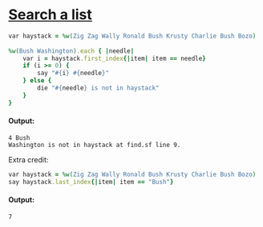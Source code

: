 [1]: https://rosettacode.org/wiki/Search_a_list

# [Search a list][1]

```ruby
var haystack = %w(Zig Zag Wally Ronald Bush Krusty Charlie Bush Bozo)
 
%w(Bush Washington).each { |needle|
    var i = haystack.first_index{|item| item == needle}
    if (i >= 0) {
        say "#{i} #{needle}"
    } else {
        die "#{needle} is not in haystack"
    }
}
```

#### Output:
```
4 Bush
Washington is not in haystack at find.sf line 9.
```


Extra credit:

```ruby
var haystack = %w(Zig Zag Wally Ronald Bush Krusty Charlie Bush Bozo)
say haystack.last_index{|item| item == "Bush"}
```

#### Output:
```
7
```
